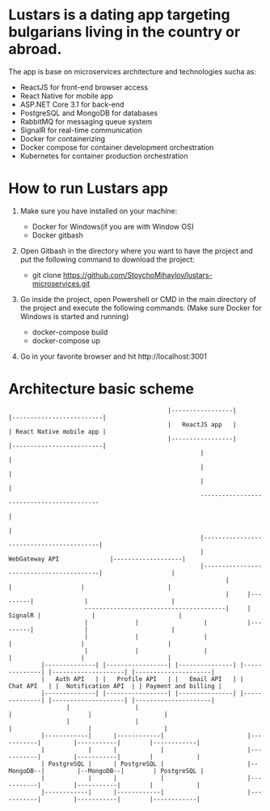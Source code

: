 # Lustars is a dating app targeting bulgarians living in the country or abroad. 
The app is base on microservices architecture and technologies sucha as: 
  - ReactJS for front-end browser access
  - React Native for mobile app
  - ASP.NET Core 3.1 for back-end 
  - PostgreSQL and MongoDB for databases
  - RabbitMQ for messaging queue system
  - SignalR for real-time communication
  - Docker for containerizing
  - Docker compose for container development orchestration
  - Kubernetes for container production orchestration

# How to run Lustars app
1. Make sure you have installed on your machine: 
    - Docker for Windows(if you are with Window OS)
    - Docker gitbash

2. Open Gitbash in the directory where you want to have the project and put the following command to download the project:
    - git clone https://github.com/StoychoMihaylov/lustars-microservices.git

3. Go inside the project, open Powershell or CMD in the main directory of the project and execute the following commands: (Make sure Docker for Windows is started and running)
    - docker-compose build
    - docker-compose up
    
4. Go in your favorite browser and hit http://localhost:3001




# Architecture basic scheme
                                                |-----------------|                  |-------------------------|
                                                |   ReactJS app   |                  | React Native mobile app |
                                                |-----------------|                  |-------------------------|
                                                         |                                        |
                                                         |                                        |
                                                         |                                        |
                                                         ------------------------------------------
                                                                            |
                                                                            |
                                                         |-----------------------------------------|
                                                         |             WebGateway API              |-------------------|
                                                         |-----------------------------------------|                   |  
                                                                |          |                   |                       |
                                                                |     |---------|              |                       |
                         ---------------------------------------|     | SignalR |              |                       |
                         |             |                  |           |---------|              |                       |
                         |             |                  |                |                   |                       |
                         |             |                  |                |                   |                       |
             |--------------| |-----------------| |---------------| |--------------| |--------------------| |---------------------|
             |   Auth API   | |   Profile API   | |   Email API   | |   Chat API   | |  Notification API  | | Payment and billing |
             |--------------| |-----------------| |---------------| |--------------| |--------------------| |---------------------|
                    |                  |                                    |                     |                    |
                    |                  |                                    |                     |                    |
             |------------|      |------------|                       |-----------|         |-----------|        |------------|
             |            |      |            |                       |-----------|         |-----------|        |            |
             | PostgreSQL |      | PostgreSQL |                       |--MongoDB--|         |--MongoDB--|        | PostgreSQL |
             |            |      |            |                       |-----------|         |-----------|        |            |
             |------------|      |------------|                       |-----------|         |-----------|        |------------|
